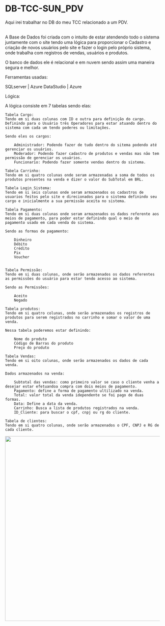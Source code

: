 # DB-TCC-SUN_PDV

Aqui irei trabalhar no DB do meu TCC relacionado a um PDV.
<br><br>

A Base de Dados foi criada com o intuito de estar atendendo todo o sistema juntamente com o site tendo uma lógica para proporcionar o Cadastro e criação de novos usuários pelo site e fazer o login pelo próprio sistema, onde trabalha com registros de vendas, usuários e produtos.

O banco de dados ele é relacional e em nuvem sendo assim uma maneira segura e melhor.

Ferramentas usadas:

SQLserver | Azure DataStudio | Azure

Lógica:

A lógica consiste em 7 tabelas sendo elas:

    Tabela Cargo:
    Tendo em si duas colunas com ID e outra para definição do cargo.
    Definindo para o Usuário três Operadores para estar atuando dentro do sistema com cada um tendo poderes ou limitações.
    
    Sendo eles os cargos:
    
        Administrador: Podendo fazer de tudo dentro do sitema podendo até gerenciar os usuários.
        Moderador: Podendo fazer cadastro de produtos e vendas mas não tem permissão de gerenciar os usuários.
        Funcionario: Podendo fazer somente vendas dentro do sistema.

    Tabela Carrinho:
    Tendo em si quatro colunas onde seram armazenadas a soma de todos os produtos presentes na venda e dizer o valor do SubTotal em BRL.

    Tabela Login_Sistema:
    Tendo em si seis colunas onde seram armazenados os cadastros de usuarios feitos pelo site e direcionados para o sistema definindo seu cargo e inicialmente a sua permissão aceita no sistema.

    Tabela Pagamento:
    Tendo em si duas colunas onde seram armazenados os dados referente aos meios de pagamento, para poder estar definindo qual o meio de pagamento usado em cada venda do sistema.

    Sendo as formas de pagamento:

        Dinheiro
        Débito
        Crédito
        Pix
        Voucher


    Tabela Permissão:
    Tendo em si duas colunas, onde serão armazenados os dados referentes as permissões do usuário para estar tendo acesso ao sistema.

    Sendo as Permissões:

        Aceito
        Negado

    Tabela produtos:
    Tendo em si quatro colunas, onde serão armazenados os registros de produtos para serem registrados no carrinho e somar o valor de uma venda.

    Nessa tabela poderemos estar definindo:

        Nome do produto
        Código de Barras do produto
        Preço do produto

    Tabela Vendas:
    Tendo em si oito colunas, onde serão armazenados os dados de cada venda.

    Dados armazenados na venda:

        Subtotal das vendas: como primeiro valor se caso o cliente venha a desejar estar efetuandoa compra com dois meios de pagamento.
        Pagamento: define a forma de pagamento ultilizado na venda.
        Total: valor total da venda idependente se foi pago de duas formas.
        Data: Define a data da venda.
        Carrinho: Busca a lista de produtos registrados na venda.
        ID_Cliente: para buscar o cpf, cnpj ou rg do cliente.

    Tabela de clientes:
    Tendo em si quatro colunas, onde serão armazenados o CPF, CNPJ e RG de cada cliente.

<p align="center">
  <img src="https://github.com/JP-schinato/DB-TCC-SUN_PDV/raw/main/Diagrama/schema2.png" width="600" />
</p>
